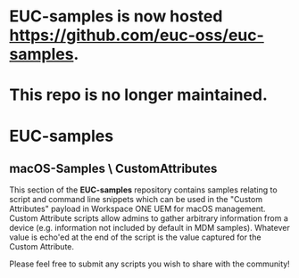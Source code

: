 # EUC-samples is now hosted https://github.com/euc-oss/euc-samples.
# This repo is no longer maintained.

# EUC-samples

## macOS-Samples \ CustomAttributes
This section of the **EUC-samples** repository contains samples relating to script and command line snippets which can be used in the "Custom Attributes" payload in Workspace ONE UEM for macOS management.  Custom Attribute scripts allow admins to gather arbitrary information from a device (e.g. information not included by default in MDM samples).  Whatever value is echo'ed at the end of the script is the value captured for the Custom Attribute.


Please feel free to submit any scripts you wish to share with the community!

